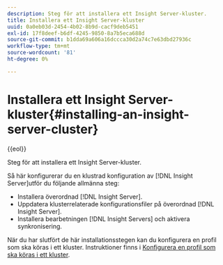 ```yaml
---
description: Steg för att installera ett Insight Server-kluster.
title: Installera ett Insight Server-kluster
uuid: 0a0eb03d-2454-4b02-8b9d-cacf9deb5451
exl-id: 17f8deef-b6df-4245-9850-8a7b5eca688d
source-git-commit: b1dda69a606a16dccca30d2a74c7e63dbd27936c
workflow-type: tm+mt
source-wordcount: '81'
ht-degree: 0%

---
```


# Installera ett Insight Server-kluster{#installing-an-insight-server-cluster}

{{eol}}

Steg för att installera ett Insight Server-kluster.

Så här konfigurerar du en klustrad konfiguration av [!DNL Insight Server]utför du följande allmänna steg:

* Installera överordnad [!DNL Insight Server].
* Uppdatera klusterrelaterade konfigurationsfiler på överordnad [!DNL Insight Server].
* Installera bearbetningen [!DNL Insight Servers] och aktivera synkronisering.

När du har slutfört de här installationsstegen kan du konfigurera en profil som ska köras i ett kluster. Instruktioner finns i [Konfigurera en profil som ska köras i ett kluster](../../../../../home/c-inst-svr/c-install-ins-svr/c-ins-svr-clstrs/c-inst-ins-svr-clstr/c-inst-proc-clstr/c-config-prof-run-clstr.md#concept-c0e68e67c4784bc5af8db61013ca96a3).
